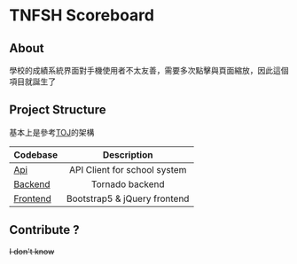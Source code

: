 # TNFSH Scoreboard

## About
學校的成績系統界面對手機使用者不太友善，需要多次點擊與頁面縮放，因此這個項目就誕生了

## Project Structure
基本上是參考[TOJ](https://github.com/Tfcis/NTOJ)的架構

| Codebase                   |         Description          |
|:---------------------------|:----------------------------:|
| [Api](src/services/api.py) | API Client for school system |
| [Backend](src/)            |       Tornado backend        |
| [Frontend](src/static/)    | Bootstrap5 & jQuery frontend |

## Contribute ?
~~I don't know~~
